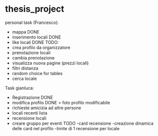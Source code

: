 # thesis_project

personal task (Francesco): 
- mappa DONE 
- inserimento locali DONE
- like locali DONE 
TODO:  
- crea profilo da organizzatore 
- prenotazione locali
- cambia prenotazione
- visualizza nuova pagine (prezzi locali)
- filtri distanza 
- random choice for tables
- cerca locale

Task gianluca:
- Registrazione DONE
- modifica profilo DONE > foto profilo modificabile
- richieste amicizia ad altre persone
- locali recenti lista
- recensione locali 
- creare gruppo per eventi
TODO
-card recensione
-creazione dinamica delle card nel profilo
-limite di 1 recensione per locale
